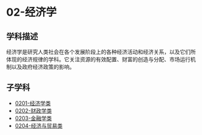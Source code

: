 # 02-经济学

## 学科描述
经济学是研究人类社会在各个发展阶段上的各种经济活动和经济关系，以及它们所体现的经济规律的学科。它关注资源的有效配置、财富的创造与分配、市场运行机制以及政府经济政策的影响。

## 子学科

* [0201-经济学类](./0201-经济学类/0201-经济学类.md)
* [0202-财政学类](./0202-财政学类/0202-财政学类.md)
* [0203-金融学类](./0203-金融学类/0203-金融学类.md)
* [0204-经济与贸易类](./0204-经济与贸易类/0204-经济与贸易类.md)